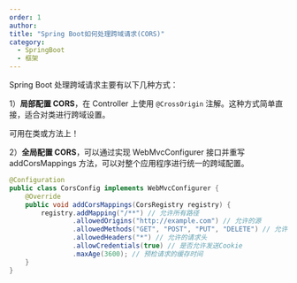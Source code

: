 ```yaml
---
order: 1
author: 
title: "Spring Boot如何处理跨域请求(CORS)"
category:
  - SpringBoot
  - 框架
---
```


Spring Boot 处理跨域请求主要有以下几种方式：

1）**局部配置 CORS**，在 Controller 上使用 `@CrossOrigin` 注解。这种方式简单直接，适合对类进行跨域设置。

可用在类或方法上！

2）**全局配置 CORS**，可以通过实现 WebMvcConfigurer 接口并重写 addCorsMappings 方法，可以对整个应用程序进行统一的跨域配置。

```java
@Configuration
public class CorsConfig implements WebMvcConfigurer {
    @Override
    public void addCorsMappings(CorsRegistry registry) {
        registry.addMapping("/**") // 允许所有路径
                .allowedOrigins("http://example.com") // 允许的源
                .allowedMethods("GET", "POST", "PUT", "DELETE") // 允许的HTTP方法
                .allowedHeaders("*") // 允许的请求头
                .allowCredentials(true) // 是否允许发送Cookie
                .maxAge(3600); // 预检请求的缓存时间
    }
}
```